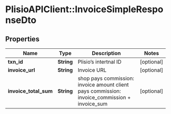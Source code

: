 # PlisioAPIClient::InvoiceSimpleResponseDto

## Properties
Name | Type | Description | Notes
------------ | ------------- | ------------- | -------------
**txn_id** | **String** | Plisio’s intertnal ID | [optional] 
**invoice_url** | **String** | Invoice URL | [optional] 
**invoice_total_sum** | **String** | shop pays commission: invoice amount client pays commission: invoice_commission + invoice_sum | [optional] 

